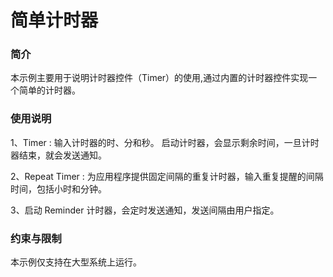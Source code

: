 # 简单计时器

### 简介

本示例主要用于说明计时器控件（Timer）的使用,通过内置的计时器控件实现一个简单的计时器。

### 使用说明

1、Timer : 输入计时器的时、分和秒。 启动计时器，会显示剩余时间，一旦计时器结束，就会发送通知。

2、Repeat Timer : 为应用程序提供固定间隔的重复计时器，输入重复提醒的间隔时间，包括小时和分钟。

3、启动 Reminder 计时器，会定时发送通知，发送间隔由用户指定。

### 约束与限制

本示例仅支持在大型系统上运行。
